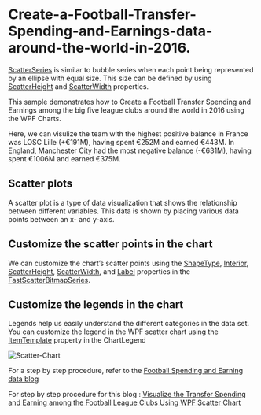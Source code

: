 # Create-a-Football-Transfer-Spending-and-Earnings-data-around-the-world-in-2016.

[ScatterSeries](https://help.syncfusion.com/cr/wpf/Syncfusion.UI.Xaml.Charts.ScatterSeries.html#) is similar to bubble series when each point being represented by an ellipse with equal size. This size can be defined by using [ScatterHeight](https://help.syncfusion.com/cr/wpf/Syncfusion.UI.Xaml.Charts.ScatterSeries.html#Syncfusion_UI_Xaml_Charts_ScatterSeries_ScatterHeight) and [ScatterWidth](https://help.syncfusion.com/cr/wpf/Syncfusion.UI.Xaml.Charts.ScatterSeries.html#Syncfusion_UI_Xaml_Charts_ScatterSeries_ScatterWidth) properties.


This sample demonstrates how to Create a Football Transfer Spending and Earnings among the big five league clubs around the world in 2016 using the WPF Charts.

Here, we can visulize the team with the highest positive balance in France was LOSC Lille (+€191M), having spent €252M and earned €443M. In England, Manchester City had the most negative balance (-€631M), having spent €1006M and earned €375M.

## Scatter plots

A scatter plot is a type of data visualization that shows the relationship between different variables. This data is shown by placing various data points between an x- and y-axis.

## Customize the scatter points in the chart
We can customize the chart’s scatter points using the [ShapeType](https://help.syncfusion.com/cr/wpf/Syncfusion.UI.Xaml.Charts.FastScatterBitmapSeries.html#Syncfusion_UI_Xaml_Charts_FastScatterBitmapSeries_ShapeType), [Interior](https://help.syncfusion.com/cr/wpf/Syncfusion.UI.Xaml.Charts.ChartSeriesBase.html#Syncfusion_UI_Xaml_Charts_ChartSeriesBase_Interior), [ScatterHeight](https://help.syncfusion.com/cr/wpf/Syncfusion.UI.Xaml.Charts.FastScatterBitmapSeries.html#Syncfusion_UI_Xaml_Charts_FastScatterBitmapSeries_ScatterHeight), [ScatterWidth](https://help.syncfusion.com/cr/wpf/Syncfusion.UI.Xaml.Charts.FastScatterBitmapSeries.html#Syncfusion_UI_Xaml_Charts_FastScatterBitmapSeries_ScatterWidth), and [Label](https://help.syncfusion.com/cr/wpf/Syncfusion.UI.Xaml.Charts.ChartSeriesBase.html#Syncfusion_UI_Xaml_Charts_ChartSeriesBase_Label) properties in the [FastScatterBitmapSeries](https://help.syncfusion.com/cr/wpf/Syncfusion.UI.Xaml.Charts.FastScatterBitmapSeries.html?tabs=tabid-1).

## Customize the legends in the chart
Legends help us easily understand the different categories in the data set. You can customize the legend in the WPF scatter chart using the [ItemTemplate](https://help.syncfusion.com/wpf/charts/legend#customization) property in the ChartLegend

![Scatter-Chart](https://github.com/syncfusion-content/winui-docs/assets/105482474/43c6688d-e3da-4656-9f23-028ecd854b33)

For a step by step procedure, refer to the [Football Spending and Earning data blog](https://www.syncfusion.com/blogs/post/visualize-transfer-spending-earning-wpf-scatter-chart.aspx)

For step by step procedure for this blog : [Visualize the Transfer Spending and Earning among the Football League Clubs Using WPF Scatter Chart](https://www.syncfusion.com/blogs/post/visualize-transfer-spending-earning-wpf-scatter-chart.aspx)
